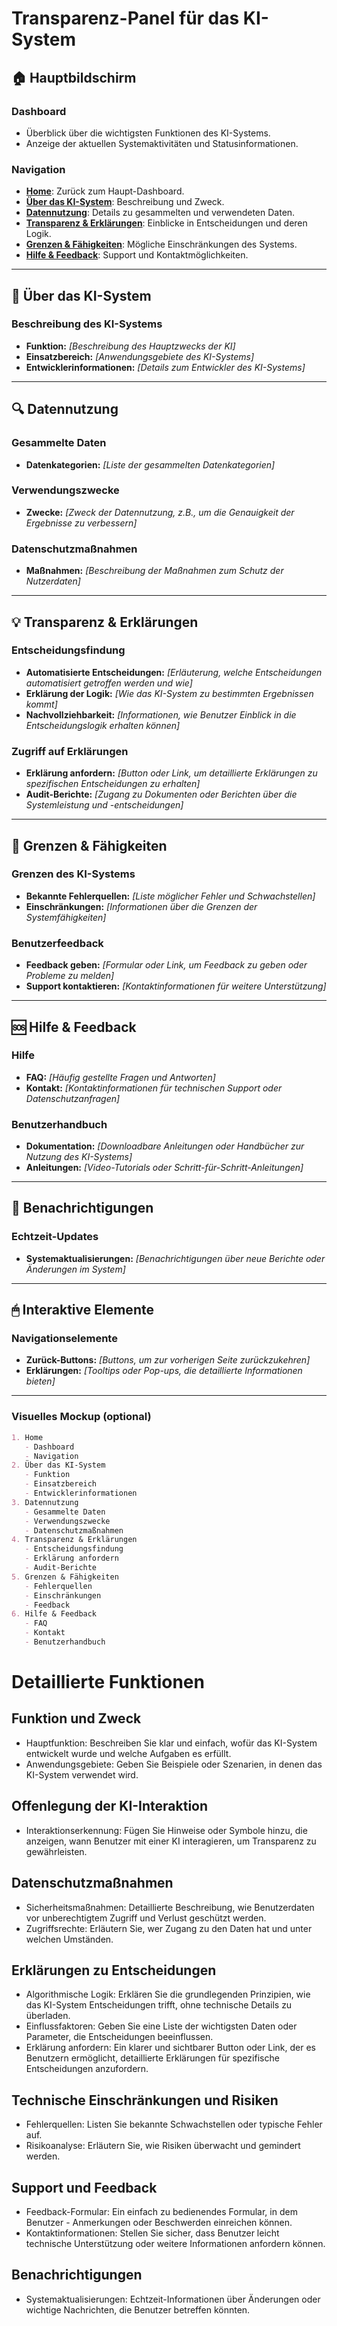 # Transparenz-Panel für das KI-System

## 🏠 Hauptbildschirm

### Dashboard

- Überblick über die wichtigsten Funktionen des KI-Systems.
- Anzeige der aktuellen Systemaktivitäten und Statusinformationen.

### Navigation

- **[Home](#🏠-hauptbildschirm)**: Zurück zum Haupt-Dashboard.
- **[Über das KI-System](#📘-über-das-ki-system)**: Beschreibung und Zweck.
- **[Datennutzung](#🔍-datennutzung)**: Details zu gesammelten und verwendeten Daten.
- **[Transparenz & Erklärungen](#💡-transparenz--erklärungen)**: Einblicke in Entscheidungen und deren Logik.
- **[Grenzen & Fähigkeiten](#🚧-grenzen--fähigkeiten)**: Mögliche Einschränkungen des Systems.
- **[Hilfe & Feedback](#🆘-hilfe--feedback)**: Support und Kontaktmöglichkeiten.

---

## 📘 Über das KI-System

### Beschreibung des KI-Systems

- **Funktion:** _[Beschreibung des Hauptzwecks der KI]_
- **Einsatzbereich:** _[Anwendungsgebiete des KI-Systems]_
- **Entwicklerinformationen:** _[Details zum Entwickler des KI-Systems]_

---

## 🔍 Datennutzung

### Gesammelte Daten

- **Datenkategorien:** _[Liste der gesammelten Datenkategorien]_

### Verwendungszwecke

- **Zwecke:** _[Zweck der Datennutzung, z.B., um die Genauigkeit der Ergebnisse zu verbessern]_

### Datenschutzmaßnahmen

- **Maßnahmen:** _[Beschreibung der Maßnahmen zum Schutz der Nutzerdaten]_

---

## 💡 Transparenz & Erklärungen

### Entscheidungsfindung

- **Automatisierte Entscheidungen:** _[Erläuterung, welche Entscheidungen automatisiert getroffen werden und wie]_
- **Erklärung der Logik:** _[Wie das KI-System zu bestimmten Ergebnissen kommt]_
- **Nachvollziehbarkeit:** _[Informationen, wie Benutzer Einblick in die Entscheidungslogik erhalten können]_

### Zugriff auf Erklärungen

- **Erklärung anfordern:** _[Button oder Link, um detaillierte Erklärungen zu spezifischen Entscheidungen zu erhalten]_
- **Audit-Berichte:** _[Zugang zu Dokumenten oder Berichten über die Systemleistung und -entscheidungen]_

---

## 🚧 Grenzen & Fähigkeiten

### Grenzen des KI-Systems

- **Bekannte Fehlerquellen:** _[Liste möglicher Fehler und Schwachstellen]_
- **Einschränkungen:** _[Informationen über die Grenzen der Systemfähigkeiten]_

### Benutzerfeedback

- **Feedback geben:** _[Formular oder Link, um Feedback zu geben oder Probleme zu melden]_
- **Support kontaktieren:** _[Kontaktinformationen für weitere Unterstützung]_

---

## 🆘 Hilfe & Feedback

### Hilfe

- **FAQ:** _[Häufig gestellte Fragen und Antworten]_
- **Kontakt:** _[Kontaktinformationen für technischen Support oder Datenschutzanfragen]_

### Benutzerhandbuch

- **Dokumentation:** _[Downloadbare Anleitungen oder Handbücher zur Nutzung des KI-Systems]_
- **Anleitungen:** _[Video-Tutorials oder Schritt-für-Schritt-Anleitungen]_

---

## 🔔 Benachrichtigungen

### Echtzeit-Updates

- **Systemaktualisierungen:** _[Benachrichtigungen über neue Berichte oder Änderungen im System]_

---

## 🖱 Interaktive Elemente

### Navigationselemente

- **Zurück-Buttons:** _[Buttons, um zur vorherigen Seite zurückzukehren]_
- **Erklärungen:** _[Tooltips oder Pop-ups, die detaillierte Informationen bieten]_

---

### Visuelles Mockup (optional)

```markdown
1. Home
   - Dashboard
   - Navigation
2. Über das KI-System
   - Funktion
   - Einsatzbereich
   - Entwicklerinformationen
3. Datennutzung
   - Gesammelte Daten
   - Verwendungszwecke
   - Datenschutzmaßnahmen
4. Transparenz & Erklärungen
   - Entscheidungsfindung
   - Erklärung anfordern
   - Audit-Berichte
5. Grenzen & Fähigkeiten
   - Fehlerquellen
   - Einschränkungen
   - Feedback
6. Hilfe & Feedback
   - FAQ
   - Kontakt
   - Benutzerhandbuch
```

# Detaillierte Funktionen
## Funktion und Zweck
- Hauptfunktion: Beschreiben Sie klar und einfach, wofür das KI-System entwickelt wurde und welche Aufgaben es erfüllt.
- Anwendungsgebiete: Geben Sie Beispiele oder Szenarien, in denen das KI-System verwendet wird.

## Offenlegung der KI-Interaktion
- Interaktionserkennung: Fügen Sie Hinweise oder Symbole hinzu, die anzeigen, wann Benutzer mit einer KI interagieren, um Transparenz zu gewährleisten.

## Datenschutzmaßnahmen
- Sicherheitsmaßnahmen: Detaillierte Beschreibung, wie Benutzerdaten vor unberechtigtem Zugriff und Verlust geschützt werden.
- Zugriffsrechte: Erläutern Sie, wer Zugang zu den Daten hat und unter welchen Umständen.

## Erklärungen zu Entscheidungen
- Algorithmische Logik: Erklären Sie die grundlegenden Prinzipien, wie das KI-System Entscheidungen trifft, ohne technische Details zu überladen.
- Einflussfaktoren: Geben Sie eine Liste der wichtigsten Daten oder Parameter, die Entscheidungen beeinflussen.
- Erklärung anfordern: Ein klarer und sichtbarer Button oder Link, der es Benutzern ermöglicht, detaillierte Erklärungen für spezifische Entscheidungen anzufordern.
## Technische Einschränkungen und Risiken
- Fehlerquellen: Listen Sie bekannte Schwachstellen oder typische Fehler auf.
- Risikoanalyse: Erläutern Sie, wie Risiken überwacht und gemindert werden.
## Support und Feedback
- Feedback-Formular: Ein einfach zu bedienendes Formular, in dem Benutzer - Anmerkungen oder Beschwerden einreichen können.
- Kontaktinformationen: Stellen Sie sicher, dass Benutzer leicht technische Unterstützung oder weitere Informationen anfordern können.
## Benachrichtigungen
- Systemaktualisierungen: Echtzeit-Informationen über Änderungen oder wichtige Nachrichten, die Benutzer betreffen könnten.